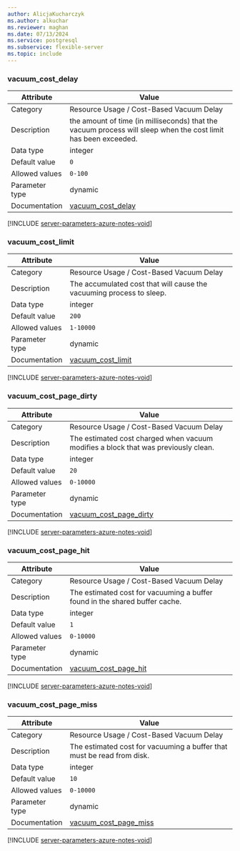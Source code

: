 ```yaml
---
author: AlicjaKucharczyk
ms.author: alkuchar
ms.reviewer: maghan
ms.date: 07/13/2024
ms.service: postgresql
ms.subservice: flexible-server
ms.topic: include
---
```

### vacuum_cost_delay

| Attribute      | Value                                                      |
|----------------|------------------------------------------------------------|
| Category       | Resource Usage / Cost-Based Vacuum Delay |
| Description    | the amount of time (in milliseconds) that the vacuum process will sleep when the cost limit has been exceeded. |
| Data type      | integer   |
| Default value  | `0`           |
| Allowed values | `0-100`        |
| Parameter type | dynamic        |
| Documentation  | [vacuum_cost_delay](https://www.postgresql.org/docs/14/runtime-config-resource.html#GUC-VACUUM-COST-DELAY)           |


[!INCLUDE [server-parameters-azure-notes-void](./server-parameters-azure-notes-void.md)]



### vacuum_cost_limit

| Attribute      | Value                                                      |
|----------------|------------------------------------------------------------|
| Category       | Resource Usage / Cost-Based Vacuum Delay |
| Description    | The accumulated cost that will cause the vacuuming process to sleep.                                           |
| Data type      | integer   |
| Default value  | `200`         |
| Allowed values | `1-10000`      |
| Parameter type | dynamic        |
| Documentation  | [vacuum_cost_limit](https://www.postgresql.org/docs/14/runtime-config-resource.html#GUC-VACUUM-COST-LIMIT)           |


[!INCLUDE [server-parameters-azure-notes-void](./server-parameters-azure-notes-void.md)]



### vacuum_cost_page_dirty

| Attribute      | Value                                                      |
|----------------|------------------------------------------------------------|
| Category       | Resource Usage / Cost-Based Vacuum Delay |
| Description    | The estimated cost charged when vacuum modifies a block that was previously clean.                             |
| Data type      | integer   |
| Default value  | `20`          |
| Allowed values | `0-10000`      |
| Parameter type | dynamic        |
| Documentation  | [vacuum_cost_page_dirty](https://www.postgresql.org/docs/14/runtime-config-resource.html#GUC-VACUUM-COST-PAGE-DIRTY) |


[!INCLUDE [server-parameters-azure-notes-void](./server-parameters-azure-notes-void.md)]



### vacuum_cost_page_hit

| Attribute      | Value                                                      |
|----------------|------------------------------------------------------------|
| Category       | Resource Usage / Cost-Based Vacuum Delay |
| Description    | The estimated cost for vacuuming a buffer found in the shared buffer cache.                                    |
| Data type      | integer   |
| Default value  | `1`           |
| Allowed values | `0-10000`      |
| Parameter type | dynamic        |
| Documentation  | [vacuum_cost_page_hit](https://www.postgresql.org/docs/14/runtime-config-resource.html#GUC-VACUUM-COST-PAGE-HIT)     |


[!INCLUDE [server-parameters-azure-notes-void](./server-parameters-azure-notes-void.md)]



### vacuum_cost_page_miss

| Attribute      | Value                                                      |
|----------------|------------------------------------------------------------|
| Category       | Resource Usage / Cost-Based Vacuum Delay |
| Description    | The estimated cost for vacuuming a buffer that must be read from disk.                                         |
| Data type      | integer   |
| Default value  | `10`          |
| Allowed values | `0-10000`      |
| Parameter type | dynamic        |
| Documentation  | [vacuum_cost_page_miss](https://www.postgresql.org/docs/14/runtime-config-resource.html#GUC-VACUUM-COST-PAGE-MISS)   |


[!INCLUDE [server-parameters-azure-notes-void](./server-parameters-azure-notes-void.md)]



